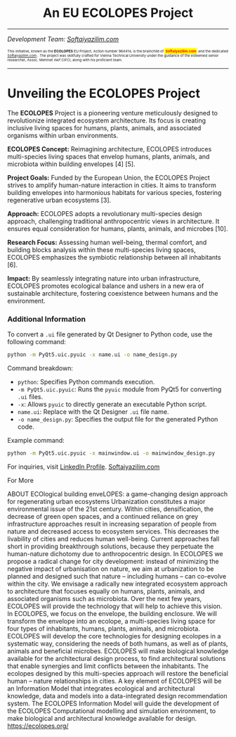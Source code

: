 # <div align="center"> An EU ECOLOPES Project </div>
-----
*Development Team: [Softaiyazilim.com](https://www.softaiyazilim.com)*


<span style="font-size:6pt;">

This initiative, known as the **ECOLOPES** EU Project, Action number 964414, is the brainchild of <span style="background-color: yellow; color: red; padding: 2px; font-weight: bold;"> Softaiyazilim.com</span> and the dedicated [Softaiyazilim.com](https://www.softaiyazilim.com) . The project was skillfully crafted for Vienna Technical University under the guidance of the esteemed senior researcher, Assoc. Mehmet Akif CIFCI, along with his proficient team.

</span>


----

# Unveiling the ECOLOPES Project

The **ECOLOPES** Project is a pioneering venture meticulously designed to revolutionize integrated ecosystem architecture. Its focus is creating inclusive living spaces for humans, plants, animals, and associated organisms within urban environments.

**ECOLOPES Concept:** Reimagining architecture, ECOLOPES introduces multi-species living spaces that envelop humans, plants, animals, and microbiota within building envelopes [4] [5].

**Project Goals:** Funded by the European Union, the ECOLOPES Project strives to amplify human-nature interaction in cities. It aims to transform building envelopes into harmonious habitats for various species, fostering regenerative urban ecosystems [3].

**Approach:** ECOLOPES adopts a revolutionary multi-species design approach, challenging traditional anthropocentric views in architecture. It ensures equal consideration for humans, plants, animals, and microbes [10].

**Research Focus:** Assessing human well-being, thermal comfort, and building blocks analysis within these multi-species living spaces, ECOLOPES emphasizes the symbiotic relationship between all inhabitants [6].

**Impact:** By seamlessly integrating nature into urban infrastructure, ECOLOPES promotes ecological balance and ushers in a new era of sustainable architecture, fostering coexistence between humans and the environment.

### Additional Information

To convert a `.ui` file generated by Qt Designer to Python code, use the following command:

```bash
python -m PyQt5.uic.pyuic -x name.ui -o name_design.py
```

Command breakdown:

- `python`: Specifies Python commands execution.
- `-m PyQt5.uic.pyuic`: Runs the `pyuic` module from PyQt5 for converting `.ui` files.
- `-x`: Allows `pyuic` to directly generate an executable Python script.
- `name.ui`: Replace with the Qt Designer `.ui` file name.
- `-o name_design.py`: Specifies the output file for the generated Python code.

Example command:

```bash
python -m PyQt5.uic.pyuic -x mainwindow.ui -o mainwindow_design.py
```

For inquiries, visit [LinkedIn Profile](https://www.linkedin.com/in/themanoftalent).
[Softaiyazilim.com](https://www.softaiyazilim.com)


For More

ABOUT
ECOlogical building enveLOPES: a game-changing design approach for regenerating urban ecosystems
Urbanization constitutes a major environmental issue of the 21st century. Within cities, densification, the decrease of green open spaces, and a continued reliance on grey infrastructure approaches result in increasing separation of people from nature and decreased access to ecosystem services. This decreases the livability of cities and reduces human well-being. Current approaches fall short in providing breakthrough solutions, because they perpetuate the human-nature dichotomy due to anthropocentric design. In ECOLOPES we propose a radical change for city development: instead of minimizing the negative impact of urbanisation on nature, we aim at urbanization to be planned and designed such that nature – including humans – can co-evolve within the city. We envisage a radically new integrated ecosystem approach to architecture that focuses equally on humans, plants, animals, and associated organisms such as microbiota. Over the next few years, ECOLOPES will provide the technology that will help to achieve this vision.
In ECOLOPES, we focus on the envelope, the building enclosure. We will transform the envelope into an ecolope, a multi-species living space for four types of inhabitants, humans, plants, animals, and microbiota. ECOLOPES will develop the core technologies for designing ecolopes in a systematic way, considering the needs of both humans, as well as of plants, animals and beneficial microbes. ECOLOPES will make biological knowledge available for the architectural design process, to find architectural solutions that enable synergies and limit conflicts between the inhabitants. The ecolopes designed by this multi-species approach will restore the beneficial human – nature relationships in cities.
A key element of ECOLOPES will be an Information Model that integrates ecological and architectural knowledge, data and models into a data-integrated design recommendation system. The ECOLOPES Information Model will guide the development of the ECOLOPES Computational modelling and simulation environment, to make biological and architectural knowledge available for design.
https://ecolopes.org/

